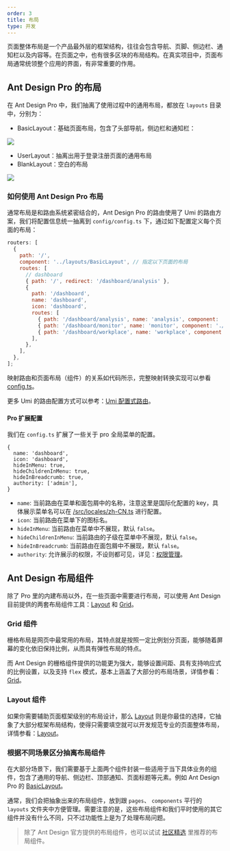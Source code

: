 ```yaml
---
order: 3
title: 布局
type: 开发
---
```


页面整体布局是一个产品最外层的框架结构，往往会包含导航、页脚、侧边栏、通知栏以及内容等。在页面之中，也有很多区块的布局结构。在真实项目中，页面布局通常统领整个应用的界面，有非常重要的作用。

## Ant Design Pro 的布局

在 Ant Design Pro 中，我们抽离了使用过程中的通用布局，都放在 `layouts` 目录中，分别为：

- BasicLayout：基础页面布局，包含了头部导航，侧边栏和通知栏：

<img src="https://gw.alipayobjects.com/zos/rmsportal/oXmyfmffJVvdbmDoGvuF.png" />

- UserLayout：抽离出用于登录注册页面的通用布局
- BlankLayout：空白的布局

<img src="https://gw.alipayobjects.com/zos/rmsportal/mXsydBXvLqBVEZLMssEy.png" />

### 如何使用 Ant Design Pro 布局

通常布局是和路由系统紧密结合的，Ant Design Pro 的路由使用了 Umi 的路由方案，我们将配置信息统一抽离到 `config/config.ts` 下，通过如下配置定义每个页面的布局：

```js
routers: [
  {
    path: '/',
    component: '../layouts/BasicLayout', // 指定以下页面的布局
    routes: [
      // dashboard
      { path: '/', redirect: '/dashboard/analysis' },
      {
        path: '/dashboard',
        name: 'dashboard',
        icon: 'dashboard',
        routes: [
          { path: '/dashboard/analysis', name: 'analysis', component: './Dashboard/Analysis' },
          { path: '/dashboard/monitor', name: 'monitor', component: './Dashboard/Monitor' },
          { path: '/dashboard/workplace', name: 'workplace', component: './Dashboard/Workplace' },
        ],
      },
    ],
  },
];
```

映射路由和页面布局（组件）的关系如代码所示，完整映射转换实现可以参看 [config.ts](https://github.com/ant-design/ant-design-pro/blob/33f562974d1c72e077652223bd816a57933fe242/config/config.ts)。

更多 Umi 的路由配置方式可以参考：[Umi 配置式路由](https://umijs.org/guide/router.html#%E9%85%8D%E7%BD%AE%E5%BC%8F%E8%B7%AF%E7%94%B1)。

#### Pro 扩展配置

我们在 `config.ts` 扩展了一些关于 pro 全局菜单的配置。

```
{
  name: 'dashboard',
  icon: 'dashboard',
  hideInMenu: true,
  hideChildrenInMenu: true,
  hideInBreadcrumb: true,
  authority: ['admin'],
}
```

- `name`: 当前路由在菜单和面包屑中的名称，注意这里是国际化配置的 key，具体展示菜单名可以在 [/src/locales/zh-CN.ts](https://github.com/ant-design/ant-design-pro/blob/v2/src/locales/zh-CN.ts) 进行配置。
- `icon`: 当前路由在菜单下的图标名。
- `hideInMenu`: 当前路由在菜单中不展现，默认 `false`。
- `hideChildrenInMenu`: 当前路由的子级在菜单中不展现，默认 `false`。
- `hideInBreadcrumb`: 当前路由在面包屑中不展现，默认 `false`。
- `authority`: 允许展示的权限，不设则都可见，详见：[权限管理](/docs/authority-management)。

## Ant Design 布局组件

除了 Pro 里的内建布局以外，在一些页面中需要进行布局，可以使用 Ant Design 目前提供的两套布局组件工具：[Layout](http://ant.design/components/layout/) 和 [Grid](http://ant.design/components/grid/)。

### Grid 组件

栅格布局是网页中最常用的布局，其特点就是按照一定比例划分页面，能够随着屏幕的变化依旧保持比例，从而具有弹性布局的特点。

而 Ant Design 的栅格组件提供的功能更为强大，能够设置间距、具有支持响应式的比例设置，以及支持 `flex` 模式，基本上涵盖了大部分的布局场景，详情参看：[Grid](http://ant.design/components/grid/)。

### Layout 组件

如果你需要辅助页面框架级别的布局设计，那么 [Layout](http://ant.design/components/layout/) 则是你最佳的选择，它抽象了大部分框架布局结构，使得只需要填空就可以开发规范专业的页面整体布局，详情参看：[Layout](http://ant.design/components/layout/)。

### 根据不同场景区分抽离布局组件

在大部分场景下，我们需要基于上面两个组件封装一些适用于当下具体业务的组件，包含了通用的导航、侧边栏、顶部通知、页面标题等元素。例如 Ant Design Pro 的 [BasicLayout](https://github.com/ant-design/ant-design-pro/blob/33f562974d1c72e077652223bd816a57933fe242/src/layouts/BasicLayout.tsx)。

通常，我们会把抽象出来的布局组件，放到跟 `pages`、 `components` 平行的 `layouts` 文件夹中方便管理。需要注意的是，这些布局组件和我们平时使用的其它组件并没有什么不同，只不过功能性上是为了处理布局问题。

> 除了 Ant Design 官方提供的布局组件，也可以试试 [社区精选](https://ant.design/docs/react/recommendation-cn) 里推荐的布局组件。
